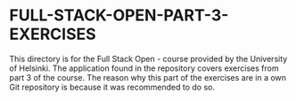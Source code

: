 # FULL-STACK-OPEN-PART-3-EXERCISES
This directory is for the Full Stack Open - course provided by the University of Helsinki. The application found in the repository covers exercises from part 3 of the course. The reason why this part of the exercises are in a own Git repository is because it was recommended to do so.
